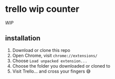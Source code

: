 # trello wip counter

_WIP_

## installation

1. Download or clone this repo
2. Open Chrome, visit `chrome://extensions/`
3. Choose `Load unpacked extension...`
4. Choose the folder you downloaded or cloned to
5. Visit Trello... and cross your fingers :sweat_smile:
